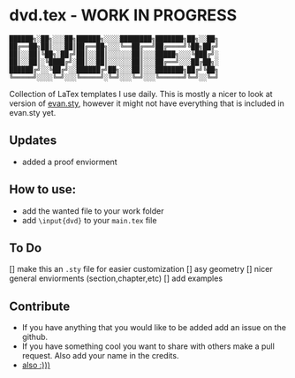 # dvd.tex  - WORK IN PROGRESS
```
██████╗░██╗░░░██╗██████╗░░░░████████╗███████╗██╗░░██╗
██╔══██╗██║░░░██║██╔══██╗░░░╚══██╔══╝██╔════╝╚██╗██╔╝
██║░░██║╚██╗░██╔╝██║░░██║░░░░░░██║░░░█████╗░░░╚███╔╝░
██║░░██║░╚████╔╝░██║░░██║░░░░░░██║░░░██╔══╝░░░██╔██╗░
██████╔╝░░╚██╔╝░░██████╔╝██╗░░░██║░░░███████╗██╔╝╚██╗
╚═════╝░░░░╚═╝░░░╚═════╝░╚═╝░░░╚═╝░░░╚══════╝╚═╝░░╚═╝
```
Collection of LaTex templates I use daily.
This is mostly a nicer to look at version of [evan.sty](https://github.com/vEnhance/dotfiles/blob/main/texmf/tex/latex/evan/evan.sty), however it might not have everything that is included in evan.sty yet.

## Updates
- added a proof enviorment

## How to use:
- add the wanted file to your work folder
- add `\input{dvd}` to your `main.tex` file

## To Do
[] make this an `.sty` file for easier customization
[] asy geometry
[] nicer general enviorments (section,chapter,etc)
[] add examples

## Contribute
- If you have anything that you would like to be added add an issue on the github.
- If you have something cool you want to share with others make a pull request. Also add your name in the credits.
- [also :)))](https://paypal.me/dvdtsb)



